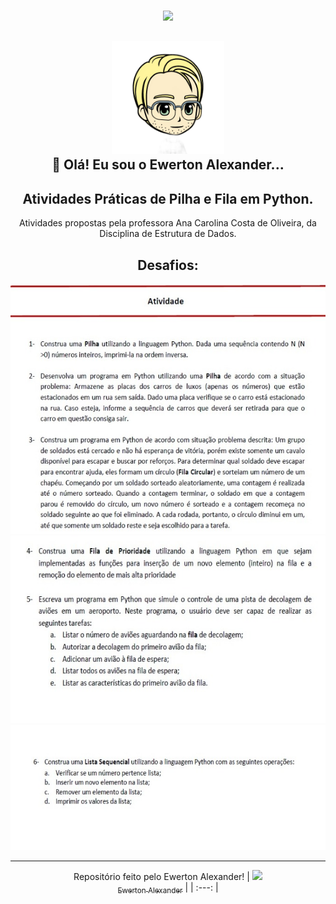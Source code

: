 <h3 align="center">
  <a align="center" href="https://github.com/DenverCoder1/readme-typing-svg"><img src="https://readme-typing-svg.herokuapp.com?&font=IBM+Plex+Sans&color=000000&size=25&lines=Bem+-+vindo+a+minha+página..." /></a>
</h3>

<h2 align="center"><img height="180em" src="https://github.com/Ewertonalex/Ewertonalex/blob/main/logo/zyro-image.png"/><br>👋 Olá! Eu sou o Ewerton Alexander...</h2>


<h2 align="center"> Atividades Práticas de Pilha e Fila em Python.</h2>
<p align="center"> Atividades propostas pela professora Ana Carolina Costa de Oliveira, da Disciplina de Estrutura de Dados.</p>

<div align="center">
  
## Desafios:
  
<img height="400em" src="https://github.com/Ewertonalex/Atividades-Praticas-em-Python/blob/main/Fotos%20Desafios/517ba9bc-8da5-4aac-9ece-47765ef0d8da.jpg"><br>
<img height="300em" src="https://github.com/Ewertonalex/Atividades-Praticas-em-Python/blob/main/Fotos%20Desafios/8b74239a-04fb-4762-a862-d41a3862ac5a.jpg"> <br>
<img height="200em" src="https://github.com/Ewertonalex/Atividades-Praticas-em-Python/blob/main/Fotos%20Desafios/66f98b8b-bb58-4f7d-abfb-07fc37a07821.jpg">

</div>

---
  
<div align="center">
  
Repositório feito pelo <a>Ewerton Alexander</a>!
| [<img src="https://media-exp1.licdn.com/dms/image/C4D03AQFcNDKGDTzDyA/profile-displayphoto-shrink_200_200/0/1650539849703?e=1657152000&v=beta&t=2zrjYi2tMt8LPA84G2FxTQQSpU1Hh-rPsF0gVrwKD4E" width=115><br><sub>Ewerton Alexander</sub>](https://www.linkedin.com/in/ewerton-alexander-oliveira-batista-780869232/) |
| :---: |
  
</div>
